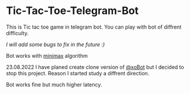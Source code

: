 # Tic-Tac-Toe-Telegram-Bot

This is Tic tac toe game in telegram bot. You can play with bot of diffrent difficulty.

_I will add some bugs to fix in the future :)_

Bot works with [minimax](https://levelup.gitconnected.com/mastering-tic-tac-toe-with-minimax-algorithm-3394d65fa88f) algorithm

23.08.2022
I have planed create clone version of [@xoBot](https://t.me/xoBot) but I decided to stop this project. Reason I started study a diffrent direction.

Bot works fine but much higher latency.
